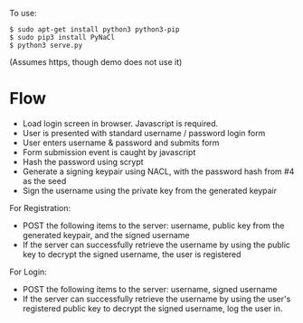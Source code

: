 To use:

    $ sudo apt-get install python3 python3-pip
    $ sudo pip3 install PyNaCl
    $ python3 serve.py

(Assumes https, though demo does not use it)

# Flow

* Load login screen in browser. Javascript is required.
* User is presented with standard username / password login form
* User enters username & password and submits form
* Form submission event is caught by javascript
* Hash the password using scrypt
* Generate a signing keypair using NACL, with the password hash from #4
  as the seed
* Sign the username using the private key from the generated keypair

For Registration:

* POST the following items to the server: username, public key from the
  generated keypair, and the signed username
* If the server can successfully retrieve the username by using the
  public key to decrypt the signed username, the user is registered

For Login:

* POST the following items to the server: username, signed username
* If the server can successfully retrieve the username by using the
  user's registered public key to decrypt the signed username, log
  the user in.


